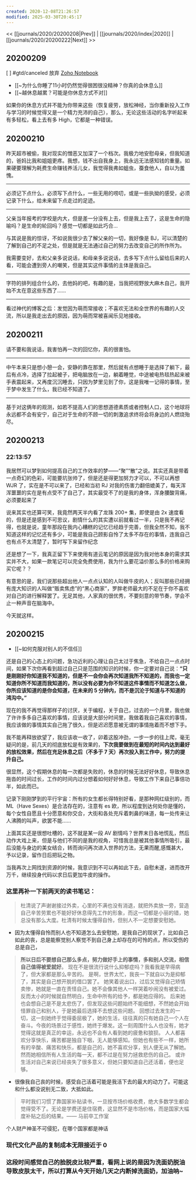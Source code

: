 ```yaml
---
created: 2020-12-08T21:26:57
modified: 2025-03-30T20:45:17
---
```


<< [[journals/2020/20200208|Prev]] | [[journals/2020/index|2020]] | [[journals/2020/20200222|Next]] >>

## 20200209

[ ] #gtd/canceled 放弃 [Zoho Notebook](https://www.zoho.com/notebook/)

- [[~为什么你睡了11小时仍然觉得很困很没精神？你真的会休息么]]
- [[~越休息越累？可能是你休息方式不对]]

如果你的休息方式并不能为你带来这些（恢复疲劳，放松神经，当你重新投入工作与学习的时候觉得又是一个精力充沛的自己），那么，无论这些活动的名字听起来有多轻松，看上去有多 High，它都是一种错误。

## 20200210

昨天超市被偷，我对现实的憎恶又加深了一个档次。我极力地安慰母亲，但我知道的，爸妈比我和姐姐更疼。我想，钱不出自我身上，我永远无法感知钱的重量。如果硬要理解为耗费生命赚钱养活儿女，我觉得我弗如蛆虫，蚕食他人，自以为羞愧。

---

必须记下点什么，必须写下点什么，一些无用的唠叨，或是一些执拗的感受，必须记录下什么，给未来留下点走过的足迹。

---

父亲当年报考的学校是内大，但是差一分没有上去，但是我上去了，这是生命的隐喻吗？是生命的轮回吗？感觉一切都是如此巧合…

与其说是我的惊讶，不如说我很少去了解父亲的一切，我好像是 BJ，可以清楚的了解到自己的不足之处，但是就是无法通过自己的努力去改变自己的所作所为。

我需要变好，去和父亲多说说话，和母亲多说说话，去多写下点什么留给后来的人看，可能会遭到旁人的嘲笑，但是其实这件事情的主体是我自己。

---

字符的排列组合什么的，去他妈的吧，有趣的是，当我把视野放大麻木自己，我开始不太在意这些东西了……

---

看过神代的博客之后：发觉因为萌而常接收；不喜欢无法和全世界的有趣的人交流，所以是我走出去的原因，因为萌而常被喜闻乐见地接收。

## 20200211

请不要和我说话，我害怕再一次的回忆你，真的很害怕。

---

中午本来只是想小憩一会，安静的靠在那里，然后就有点想睡于是选择了躺下，最后有点冷，选择了拉起被子，把电脑放在一边，躺着睡觉，中途被电热毯热起来被手表震起来，又再度沉沉睡去，只因为梦里见到了你，这是我唯一记得的事情，至于梦中发生了什么，我已经不知道了。

---

基于对这俩年的观测，如若不提高人们的思想道德素质或者控制人口，这个地球将永远都不会有安宁，自己对于生命的不顾一切的刺激追求终将会将身边的人燃烧殆尽。

## 20200213

### 22:13:57

我居然可以梦到如何提高自己的工作效率的梦——“聚”“散”之说。其实还真是带着一点奇幻的色彩，可能要坑张帅了，但是还是得更加努力才可以，不可以再想 WJR 了，实在是不可以来了，已经和当初 RJ 对我的伤害力翻倍媲美了，每天浑浑噩噩的实在是有点受不了自己了，其实最受不了的是我的身体，浑身腰酸背痛，必须要起来了

说来其实也还算可笑，我竟然两天半内看了龙珠 200+ 集，即使是由 2x 速度看的，但是还是感到不可思议，剧情什么的其实遭以前就看过一半，只是我不再记得，也就是说，童年那段在我内心糟糕的记忆已经趋于完善，但我全然不知，我不知道这样的记忆还有多少，可能是我自己顾影自怜了太多不存在的事情，连我自己也有点不太清楚了，暂时写下来留作纪念

还是想了一下，我真正留下下来使用有道云笔记的原因是因为我对他本身的需求其实并不大，如果一款笔记可以完全免费使用，我为什么要花溢价那么多的价格来购买它呢？？

有意思的是，我们说那些超出他人一点点认知的人叫做牛皮的人；反叫那些已经拥有庞大知识的人叫做“贩卖焦虑”的“黑心商家”，罗胖老师最大的不足在于你不喜欢对自己的进行解释罢了。无足其他，人家真的很优秀，不要刻意的带节奏，学会不止一种声音在脑海中。

今天就这样。

## 20200215

- [[~如何克服对别人的不信任]]

还是自己的心态上的问题，急功近利的心理让自己太过于焦急，不给自己一点点时间，如果下次你再看到超过自己只是范围的知识的时候，你一定要对自己说：**“只是刚刚好你知道我不知道的，但是不一会你会再次知道我所不知道的，而我也一定知道你所不知道而我知道的，所以没有必要为你不知道这件事情而不知道怎么做，你所应该知道的是你会知道，在未来的 5 分钟内，而不是沉沦于知道与不知道的鸿沟中。”**

现在的我不再觉得那样子的讨厌，关于编程，关于自己，过去的一个月里，我也做了许许多多自己喜欢的事情，应该说是大部分时间里，我做着我自己喜欢的事情，我应该做的事情其实自己拖了很久，但是迟迟愿意被无谓的事情拖着而不想下手。

我不能再释放欲望了，我应该收一收了，卯着这股冲劲，一步一步的往上爬，毫无疑问的是，前几天的彻底放松是有效果的，**下次我要做到在最短的时间内达到最好的放松效果，然后在充足休息之后（不多于 7 天）再次投入到工作中，努力的提升自己。**

很显然，这个假期休息的每一次都是失败的，休息的时候无法好好休息，导致休息拖沓的时间过长，工作的时间内过分想着如何好好休息，导致工作下来自己事倍功半，如此而已。

记录下刚刚梦到的平行宇宙：所有的女生都长得特别好看，是那种网红级别的，而 ML（Have Sexes）是合法存在的，注意有 es 欧，所以程度到达何处你是懂的，每个女性自愿且十分愿意和你交合，大街和各处充斥着刺鼻的味道，每一处传来让人沸腾的叫声，欲罢不能……

上面其实还是很想吐槽的，这不就是某一段 AV 剧情吗？世界末日各地慌乱，然后动作大戏上来，但是与他们不同的是我的视角，可惜我总是被其他事情所吸引，最后没能与身边的美女结合，转而询问再次进入世界的方法，无果而醒,感慨甚大，予以记录，留作日后把玩之物。

当我再次上网找到资源的时候，我意识到不可以再如此下去，自慰未遂，进而改开万千，继续投身代码以求日后更加牛皮的操作。

### 这里再补一下前两天的读书笔记：

> 杜清说了声谢谢接过外卖，心里的不满也没有消退，就把外卖放一旁，营造自己辛苦劳累也不能好好休息得先工作的形象，而这一切都是小丽的错，她总没有那么大度。杜清有时候太懂得自怜，但别人不一定想要安慰她。

- 因为太懂得自怜而别人也不知道怎么去安慰她，是我自己的现状了，比如自己如此的丧，总是能察觉别人察觉不到自己身上却存在的可怜的点，所以受伤的总是自己，

> **所以日后不要想自己那么多点，努力做好手上的事情，多和别人交流，相信自己值得被爱就好**。
> 现在不是很流行说什么抑郁症吗？我看我是早得病了，但大家都是那么辛苦的。
> 是啊，世界太忙，我丧一下就自以为是抑郁了，其实是自己想开脱的借口罢了。
> 她笑着说出口，过后又觉得自己矫情卖惨，她就是一直在责怪自己。她不会像其他人一样哭着吵闹没有被爱过。反而太小的时候就自然明白，生命中所有的给予，都是她应得的。 后来她也会想自己是不是太悲伤了，但发现这些问题始终不能细想，不然她会开始怪罪自己和别人，于是她最后选择不去想这些问题。
> 回想过去发生的一切，这一刻她终于觉得委屈极了，她的生活，往往真的只有她自己一个人在奋斗。今夜的场景过于感性，她终于爆发。这一刻周围什么人也没有，她才觉得这就是真正的幸运，永远也不会有人看到她的疲惫和狼狈。
> 人人都喜欢分享快乐，痛苦都是独自下咽，无人能够感知。但她也有些不一样，她所有的辛酸、痛苦和快乐，都是自己的，她不喜欢分享，别人便无从了解她。然而她相信所有人生活的每一天，都不过是在努力拯救悲伤的自己。
> 或许生活对自己来说已经丧失了很多意义，但她只要知道自己还活着，便也足够。

- 很像我自己丧的时候，感受自己活着可能是我活下去的最大的动力了。可能这和什么都没说别无二致，大抵如此。

> 平时我们习惯了靠国家补贴读书，一旦按市场价格收费，绝大多数学生都会觉得受不了。无论是学费还是住宿费，这显然不是市场价格，而是国家大幅度补贴之后的结果。—— 马前卒工作室

个人财产神圣不可侵犯，在哪个国家都是神话

### 现代文化产品的复制成本无限接近于 0

### 这段时间感觉自己的脸脱皮比较严重，看网上说的是因为洗面奶脱油导致皮肤太干，所以打算从今天开始几天之内断掉洗面奶，加油呐~
